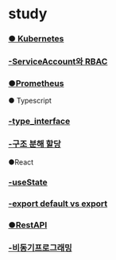 # study


### [● Kubernetes](https://github.com/limes22/study/blob/main/K8S/kubernetes.pdf)

### [-ServiceAccount와 RBAC](https://github.com/limes22/study/blob/main/K8S/ServiceAccount%EC%99%80%20RBAC.pdf)

### [●Prometheus](https://github.com/limes22/study/blob/main/prometheus/prometheus.pdf)


● Typescript
### [-type_interface](https://github.com/limes22/study/blob/main/typescript/type_interface.pdf)
### [-구조 분해 할당](https://github.com/limes22/study/blob/main/typescript/%EA%B5%AC%EC%A1%B0%20%EB%B6%84%ED%95%B4%20%ED%95%A0%EB%8B%B9.pdf)

●React
### [-useState](https://github.com/limes22/study/blob/main/React/React.useState.pdf)
### [-export default vs export](https://github.com/limes22/study/blob/main/React/Export%20%EC%99%80%20Export%20default%20%EC%B0%A8%EC%9D%B4.pdf)
### [●RestAPI](https://github.com/limes22/study/blob/main/RestAPI/REST%20API.pdf)
### [-비동기프로그래밍](https://github.com/limes22/study/blob/main/RestAPI/비동기프로그래밍.pdf)
